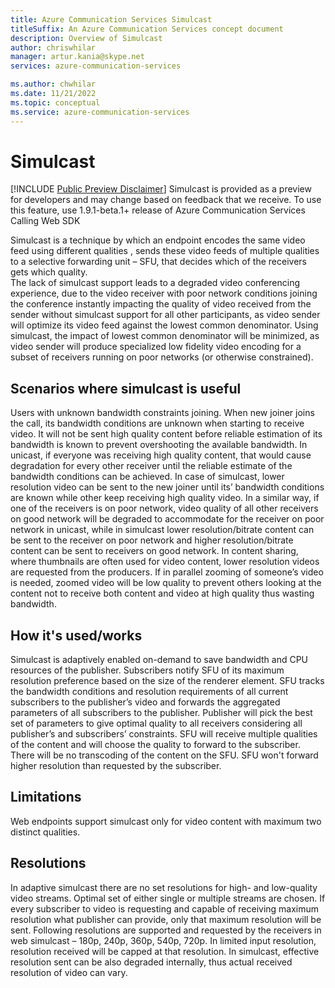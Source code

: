 ```yaml
---
title: Azure Communication Services Simulcast
titleSuffix: An Azure Communication Services concept document
description: Overview of Simulcast
author: chriswhilar
manager: artur.kania@skype.net
services: azure-communication-services

ms.author: chwhilar
ms.date: 11/21/2022
ms.topic: conceptual
ms.service: azure-communication-services
---
```

# Simulcast
[!INCLUDE [Public Preview Disclaimer](../../includes/public-preview-include.md)]
Simulcast is provided as a preview for developers and may change based on feedback that we receive. To use this feature, use 1.9.1-beta.1+ release of Azure Communication Services Calling Web SDK

Simulcast is a technique by which an endpoint encodes the same video feed using different qualities , sends these video feeds of multiple qualities to a selective forwarding unit – SFU, that decides which of the receivers gets which quality.  
The lack of simulcast support leads to a degraded video conferencing experience, due to the video receiver with poor network conditions joining the conference instantly impacting the quality of video received from the sender without simulcast support for all other participants, as video sender will optimize its video feed against the lowest common denominator. Using simulcast, the impact of lowest common denominator will be minimized, as video sender will produce specialized low fidelity video encoding for a subset of receivers running on poor networks (or otherwise constrained).  
## Scenarios where simulcast is useful
Users with unknown bandwidth constraints joining. When new joiner joins the call, its bandwidth conditions are unknown when starting to receive video. It will not be sent high quality content before reliable estimation of its bandwidth is known to prevent overshooting the available bandwidth. In unicast, if everyone was receiving high quality content, that would cause degradation for every other receiver until the reliable estimate of the bandwidth conditions can be achieved. In case of simulcast, lower resolution video can be sent to the new joiner until its’ bandwidth conditions are known while other keep receiving high quality video.
In a similar way, if one of the receivers is on poor network, video quality of all other receivers on good network will be degraded to accommodate for the receiver on poor network in unicast, while in simulcast lower resolution/bitrate content can be sent to the receiver on poor network and higher resolution/bitrate content can be sent to receivers on good network.
In content sharing, where thumbnails are often used for video content, lower resolution videos are requested from the producers. If in parallel zooming of someone’s video is needed, zoomed video will be low quality to prevent others looking at the content not to receive both content and video at high quality thus wasting bandwidth. 
## How it's used/works
Simulcast is adaptively enabled on-demand to save bandwidth and CPU resources of the publisher. 
Subscribers notify SFU of its maximum resolution preference based on the size of the renderer element. 
SFU tracks the bandwidth conditions and resolution requirements of all current subscribers to the publisher’s video and forwards the aggregated parameters of all subscribers to the publisher. Publisher will pick the best set of parameters to give optimal quality to all receivers considering all publisher’s and subscribers’ constraints. 
SFU will receive multiple qualities  of the content and will choose the quality to forward to the subscriber. There will be no transcoding of the content on the SFU. SFU won't forward higher resolution than requested by the subscriber.
## Limitations
Web endpoints support simulcast only for video content with maximum two distinct qualities. 
## Resolutions
In adaptive simulcast there are no set resolutions for high- and low-quality video streams. Optimal set of either single or multiple streams are chosen. If every subscriber to video is requesting and capable of receiving maximum resolution what publisher can provide, only that maximum resolution will be sent.
Following resolutions are supported and requested by the receivers in web simulcast – 180p, 240p, 360p, 540p, 720p.
In limited input resolution, resolution received will be capped at that resolution.
In simulcast, effective resolution sent can be also degraded internally, thus actual received resolution of video can vary.
